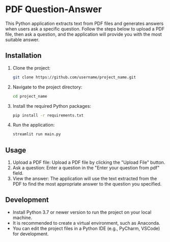 # PDF Question-Answer 

This Python application extracts text from PDF files and generates answers when users ask a specific question. Follow the steps below to upload a PDF file, then ask a question, and the application will provide you with the most suitable answer.

## Installation

1. Clone the project:

    ```bash
    git clone https://github.com/username/project_name.git
    ```

2. Navigate to the project directory:

    ```bash
    cd project_name
    ```

3. Install the required Python packages:

    ```bash
    pip install -r requirements.txt
    ```

4. Run the application:

    ```bash
    streamlit run main.py
    ```

## Usage

1. Upload a PDF file: Upload a PDF file by clicking the "Upload File" button.
2. Ask a question: Enter a question in the "Enter your question from pdf" field.
3. View the answer: The application will use the text extracted from the PDF to find the most appropriate answer to the question you specified.

## Development

- Install Python 3.7 or newer version to run the project on your local machine.
- It is recommended to create a virtual environment, such as Anaconda.
- You can edit the project files in a Python IDE (e.g., PyCharm, VSCode) for development.


